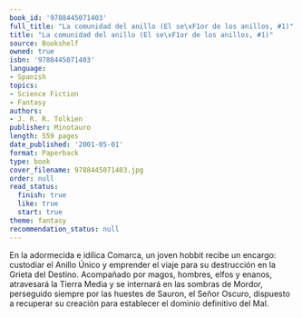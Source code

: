 ```yaml
---
book_id: '9788445071403'
full_title: "La comunidad del anillo (El se\xF1or de los anillos, #1)"
title: "La comunidad del anillo (El se\xF1or de los anillos, #1)"
source: Bookshelf
owned: true
isbn: '9788445071403'
language:
- Spanish
topics:
- Science Fiction
- Fantasy
authors:
- J. R. R. Tolkien
publisher: Minotauro
length: 559 pages
date_published: '2001-05-01'
format: Paperback
type: book
cover_filename: 9788445071403.jpg
order: null
read_status:
  finish: true
  like: true
  start: true
theme: fantasy
recommendation_status: null
---
```

En la adormecida e idílica Comarca, un joven hobbit recibe un encargo: custodiar el Anillo Único y emprender el viaje para su destrucción en la Grieta del Destino. Acompañado por magos, hombres, elfos y enanos, atravesará la Tierra Media y se internará en las sombras de Mordor, perseguido siempre por las huestes de Sauron, el Señor Oscuro, dispuesto a recuperar su creación para establecer el dominio definitivo del Mal.
